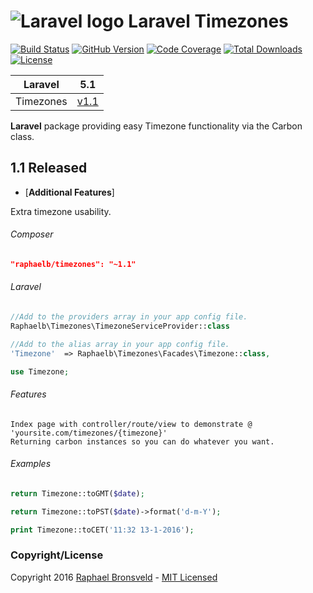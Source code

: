 ![Laravel logo](http://laravel.com/assets/img/laravel-logo.png)  Laravel Timezones
========================

[![Build Status](https://img.shields.io/badge/build-passing-brightgreen.svg)](https://packagist.org/packages/raphaelb/timezones)
[![GitHub Version](https://img.shields.io/github/release/raphaelbronsveld/timezones.svg?branch=master&style=flat-square)](https://packagist.org/packages/raphaelb/timezones)
[![Code Coverage](https://img.shields.io/badge/coverage-100%-green.svg?style=flat-square)](https://packagist.org/packages/raphaelb/timezones)
[![Total Downloads](https://img.shields.io/packagist/dt/raphaelb/timezones.svg?style=flat-square)](https://packagist.org/packages/raphaelb/timezones)
[![License](http://img.shields.io/badge/license-MIT-ff69b4.svg?style=flat-square)](http://RaphaelBronsveld.mit-license.org)


| **Laravel** | 5.1 |
|:-----------:|:----:|
| Timezones |  [v1.1](https://packagist.org/packages/raphaelb/timezones) |
  
**Laravel** package providing easy Timezone functionality via the Carbon class.

## 1.1 Released
- [**Additional Features**]
    
Extra timezone usability.

###### Composer
```JSON
"raphaelb/timezones": "~1.1"
```

###### Laravel
```php
//Add to the providers array in your app config file.
Raphaelb\Timezones\TimezoneServiceProvider::class

//Add to the alias array in your app config file.
'Timezone'  => Raphaelb\Timezones\Facades\Timezone::class,

use Timezone;
```

###### Features
```
Index page with controller/route/view to demonstrate @ 'yoursite.com/timezones/{timezone}'
Returning carbon instances so you can do whatever you want.
```

###### Examples
```php
return Timezone::toGMT($date);

return Timezone::toPST($date)->format('d-m-Y');

print Timezone::toCET('11:32 13-1-2016');
```

### Copyright/License
Copyright 2016 [Raphael Bronsveld](https://github.com/RaphaelBronsveld) - [MIT Licensed](http://RaphaelBronsveld.mit-license.org) 